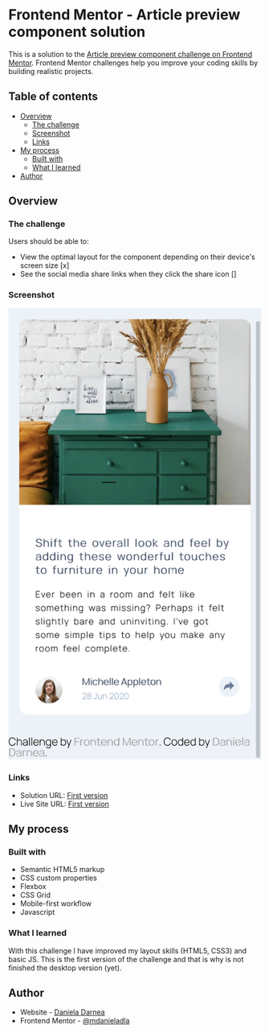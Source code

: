 # Frontend Mentor - Article preview component solution

This is a solution to the [Article preview component challenge on Frontend Mentor](https://www.frontendmentor.io/challenges/article-preview-component-dYBN_pYFT). Frontend Mentor challenges help you improve your coding skills by building realistic projects.

## Table of contents

- [Overview](#overview)
  - [The challenge](#the-challenge)
  - [Screenshot](#screenshot)
  - [Links](#links)
- [My process](#my-process)
  - [Built with](#built-with)
  - [What I learned](#what-i-learned)
- [Author](#author)

## Overview

### The challenge

Users should be able to:

- View the optimal layout for the component depending on their device's screen size [x]
- See the social media share links when they click the share icon []

### Screenshot

![](./images/normal-mobile.png)

### Links

- Solution URL: [First version](https://github.com/mdanieladla/preview-component)
- Live Site URL: [First version](https://mdanieladla.github.io/preview-component/)

## My process

### Built with

- Semantic HTML5 markup
- CSS custom properties
- Flexbox
- CSS Grid
- Mobile-first workflow
- Javascript

### What I learned

With this challenge I have improved my layout skills (HTML5, CSS3) and basic JS.
This is the first version of the challenge and that is why is not finished the desktop version (yet).

## Author

- Website - [Daniela Darnea](https://mdanieladla.github.io/portfolio/)
- Frontend Mentor - [@mdanieladla](https://www.frontendmentor.io/profile/mdanieladla)
